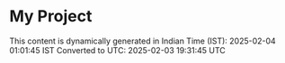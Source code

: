 # My Project

This content is dynamically generated in Indian Time (IST): 2025-02-04 01:01:45 IST
Converted to UTC: 2025-02-03 19:31:45 UTC

